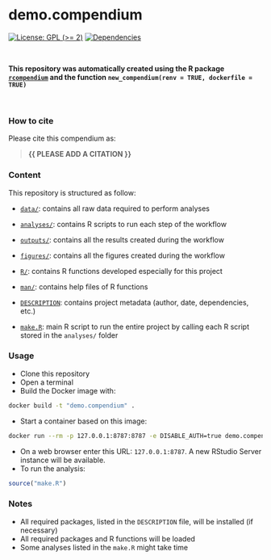 
<!-- README.md is generated from README.Rmd. Please edit that file -->

# demo.compendium

<!-- badges: start -->

[![License: GPL (\>=
2)](https://img.shields.io/badge/License-GPL%20%28%3E%3D%202%29-blue.svg)](https://choosealicense.com/licenses/gpl-2.0/)
[![Dependencies](https://img.shields.io/badge/dependencies-3/70-green?style=flat)](#)
<!-- badges: end -->

<br />

**This repository was automatically created using the R package
[`rcompendium`](https://cran.r-project.org/package=rcompendium) and the
function `new_compendium(renv = TRUE, dockerfile = TRUE)`**

<br />

### How to cite

Please cite this compendium as:

> **{{ PLEASE ADD A CITATION }}**

### Content

This repository is structured as follow:

-   [`data/`](https://github.com/ahasverus/demo.compendium/tree/master/data):
    contains all raw data required to perform analyses

-   [`analyses/`](https://github.com/ahasverus/demo.compendium/tree/master/analyses/):
    contains R scripts to run each step of the workflow

-   [`outputs/`](https://github.com/ahasverus/demo.compendium/tree/master/outputs):
    contains all the results created during the workflow

-   [`figures/`](https://github.com/ahasverus/demo.compendium/tree/master/figures):
    contains all the figures created during the workflow

-   [`R/`](https://github.com/ahasverus/demo.compendium/tree/master/R):
    contains R functions developed especially for this project

-   [`man/`](https://github.com/ahasverus/demo.compendium/tree/master/man):
    contains help files of R functions

-   [`DESCRIPTION`](https://github.com/ahasverus/demo.compendium/tree/master/DESCRIPTION):
    contains project metadata (author, date, dependencies, etc.)

-   [`make.R`](https://github.com/ahasverus/demo.compendium/tree/master/make.R):
    main R script to run the entire project by calling each R script
    stored in the `analyses/` folder

### Usage

-   Clone this repository
-   Open a terminal
-   Build the Docker image with:

``` sh
docker build -t "demo.compendium" .
```

-   Start a container based on this image:

``` sh
docker run --rm -p 127.0.0.1:8787:8787 -e DISABLE_AUTH=true demo.compendium
```

-   On a web browser enter this URL: `127.0.0.1:8787`. A new RStudio
    Server instance will be available.
-   To run the analysis:

``` r
source("make.R")
```

### Notes

-   All required packages, listed in the `DESCRIPTION` file, will be
    installed (if necessary)
-   All required packages and R functions will be loaded
-   Some analyses listed in the `make.R` might take time
